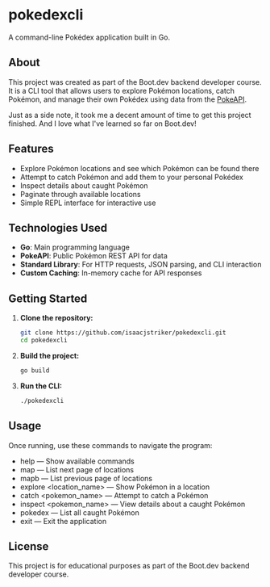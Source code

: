 # pokedexcli

A command-line Pokédex application built in Go.

## About

This project was created as part of the Boot.dev backend developer course. It is a CLI tool that allows users to explore Pokémon locations, catch Pokémon, and manage their own Pokédex using data from the [PokeAPI](https://pokeapi.co/).

Just as a side note, it took me a decent amount of time to get this project finished. And I love what I've learned so far on Boot.dev!

## Features

- Explore Pokémon locations and see which Pokémon can be found there
- Attempt to catch Pokémon and add them to your personal Pokédex
- Inspect details about caught Pokémon
- Paginate through available locations
- Simple REPL interface for interactive use

## Technologies Used

- **Go**: Main programming language
- **PokeAPI**: Public Pokémon REST API for data
- **Standard Library**: For HTTP requests, JSON parsing, and CLI interaction
- **Custom Caching**: In-memory cache for API responses

## Getting Started

1. **Clone the repository:**
   ```sh
   git clone https://github.com/isaacjstriker/pokedexcli.git
   cd pokedexcli
    ```

2. **Build the project:**
    ```sh
    go build
    ```

3. **Run the CLI:**
    ```sh
    ./pokedexcli
    ```

## Usage

Once running, use these commands to navigate the program:

- help — Show available commands
- map — List next page of locations
- mapb — List previous page of locations
- explore <location_name> — Show Pokémon in a location
- catch <pokemon_name> — Attempt to catch a Pokémon
- inspect <pokemon_name> — View details about a caught Pokémon
- pokedex — List all caught Pokémon
- exit — Exit the application

## License

This project is for educational purposes as part of the Boot.dev backend developer course.